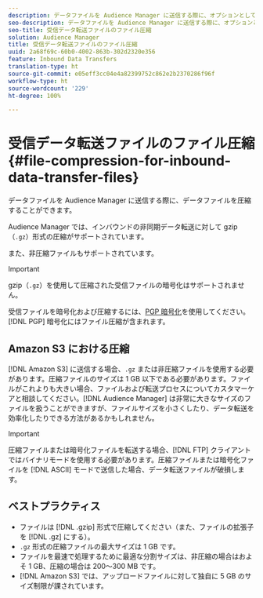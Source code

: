 ```yaml
---
description: データファイルを Audience Manager に送信する際に、オプションとして、データファイルを圧縮することができます。
seo-description: データファイルを Audience Manager に送信する際に、オプションとして、データファイルを圧縮することができます。
seo-title: 受信データ転送ファイルのファイル圧縮
solution: Audience Manager
title: 受信データ転送ファイルのファイル圧縮
uuid: 2a68f69c-60b0-4002-863b-302d2320e356
feature: Inbound Data Transfers
translation-type: ht
source-git-commit: e05eff3cc04e4a82399752c862e2b2370286f96f
workflow-type: ht
source-wordcount: '229'
ht-degree: 100%

---
```



# 受信データ転送ファイルのファイル圧縮 {#file-compression-for-inbound-data-transfer-files}

データファイルを Audience Manager に送信する際に、データファイルを圧縮することができます。

<!-- inbound-file-compression.xml -->

Audience Manager では、インバウンドの非同期データ転送に対して gzip （`.gz`）形式の圧縮がサポートされています。

また、非圧縮ファイルもサポートされています。

>[!IMPORTANT]
>
>gzip（`.gz`）を使用して圧縮された受信ファイルの暗号化はサポートされません。
>
>受信ファイルを暗号化および圧縮するには、[PGP 暗号化](../../../integration/sending-audience-data/batch-data-transfer-explained/inbound-file-encryption.md)を使用してください。[!DNL PGP] 暗号化にはファイル圧縮が含まれます。

## Amazon S3 における圧縮

[!DNL Amazon S3] に送信する場合、`.gz` または非圧縮ファイルを使用する必要があります。圧縮ファイルのサイズは 1 GB 以下である必要があります。ファイルがこれよりも大きい場合、ファイルおよび転送プロセスについてカスタマーケアと相談してください。[!DNL Audience Manager] は非常に大きなサイズのファイルを扱うことができますが、ファイルサイズを小さくしたり、データ転送を効率化したりできる方法があるかもしれません。

>[!IMPORTANT]
>
>圧縮ファイルまたは暗号化ファイルを転送する場合、[!DNL FTP] クライアントではバイナリモードを使用する必要があります。圧縮ファイルまたは暗号化ファイルを [!DNL ASCII] モードで送信した場合、データ転送ファイルが破損します。

## ベストプラクティス

* ファイルは [!DNL .gzip] 形式で圧縮してください（また、ファイルの拡張子を [!DNL .gz] にする）。
* `.gz` 形式の圧縮ファイルの最大サイズは 1 GB です。
* ファイルを最速で処理するために最適な分割サイズは、非圧縮の場合はおよそ 1 GB、圧縮の場合は 200～300 MB です。
* [!DNL Amazon S3] では、アップロードファイルに対して独自に 5 GB のサイズ制限が課されています。
